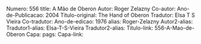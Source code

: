 Numero: 556
title: A Mão de Oberon
Autor: Roger Zelazny
Co-autor: 
Ano-de-Publicacao: 2004
Titulo-original: The Hand of Oberon
Tradutor: Elsa T S Vieira
Co-tradutor: 
Ano-de-edicao: 1976
alias: Roger-Zelazny
Autor2-alias: 
Tradutor1-alias: Elsa-T-S-Vieira
Tradutor2-alias: 
Titulo-link: 556-A-Mao-de-Oberon
Capa: 
pags: 
Capa-link: 